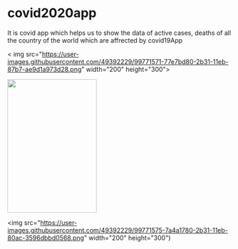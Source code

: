 # covid2020app
It is covid app which helps us to show the data of active cases, deaths of all the country of the world which are affrected by covid19App

< img src="https://user-images.githubusercontent.com/49392229/99771571-77e7bd80-2b31-11eb-87b7-ae9d1a973d28.png" width="200" height="300">

<img src="https://user-images.githubusercontent.com/49392229/99771573-79b18100-2b31-11eb-886a-dfd22bfb9d36.png" width="200" height="300">

<img src="https://user-images.githubusercontent.com/49392229/99771575-7a4a1780-2b31-11eb-80ac-3596dbbd0568.png" width="200" height="300")









